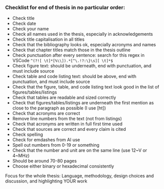 ### Checklist for end of thesis in no particular order:
- Check title
- Check date
- Check your name
- Check all names used in the thesis, especially in acknowledgements
- Check title capitalisation in all titles
- Check that the bibliography looks ok, especially acronyms and names
- Check that chapter titles match those in the thesis outline
- Check punctuation after every sentence: search for this regex in VSCode `^(?![ \t]*[%\\]).*[^\.!?:\}\s][ \t]*$`
- Check figure text: should be underneath, end with punctuation, and must include source
- Check table and code listing text: should be above, end with punctuation, and must include source
- Check that the figure, table, and code listing text look good in the list of figures/tables/listings
- Check that tables are readable and sized correctly
- Check that figures/tables/listings are underneath the first mention as close to the paragraph as possible (I use [ht])
- Check that acronyms are correct
- Remove line numbers from the text (not from listings)
- Check that acronyms are written in full first time used
- Check that sources are correct and every claim is cited
- Check spelling
- Check for emdashes from AI use
- Spell out numbers from 0-19 or something
- Check that the number and unit are on the same line (use 12~V or 4~MHz)
- Should be around 70-80 pages
- Choose either binary or hexadecimal consistently
  
Focus for the whole thesis: Language, methodology, design choices and discussion, and highlighting YOUR work
